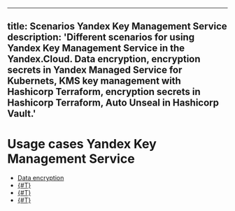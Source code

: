 ----
title: Scenarios Yandex Key Management Service
description: 'Different scenarios for using Yandex Key Management Service in the Yandex.Cloud. Data encryption, encryption secrets in Yandex Managed Service for Kubernets, KMS key management with Hashicorp Terraform, encryption secrets in Hashicorp Terraform, Auto Unseal in Hashicorp Vault.'
----

# Usage cases Yandex Key Management Service

* [Data encryption](encrypt/index.md)
* [{#T}](k8s.md)
* [{#T}](terraform-key.md)
* [{#T}](terraform-secret.md)